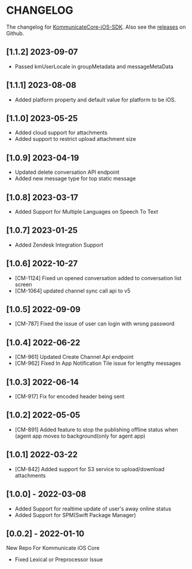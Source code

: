 # CHANGELOG

The changelog for [KommunicateCore-iOS-SDK](https://github.com/Kommunicate-io/KommunicateCore-iOS-SDK). Also see the [releases](https://github.com/Kommunicate-io/KommunicateCore-iOS-SDK/releases) on Github.

## [1.1.2] 2023-09-07
- Passed kmUserLocale in groupMetadata and messageMetaData
## [1.1.1] 2023-08-08
- Added platform property and default value for platform to be iOS.
## [1.1.0] 2023-05-25
- Added cloud support for attachments
- Added support to restrict upload attachment size
## [1.0.9] 2023-04-19
- Updated delete conversation API endpoint
- Added new message type for top static message
## [1.0.8] 2023-03-17
- Added Support for Multiple Languages on Speech To Text
## [1.0.7] 2023-01-25
- Added Zendesk Integration Support
## [1.0.6] 2022-10-27 
- [CM-1124] Fixed un opened conversation added to conversation list screen
- [CM-1064] updated channel sync call api to v5
## [1.0.5] 2022-09-09
- [CM-787] Fixed the issue of user can login with wrong password
## [1.0.4] 2022-06-22
- [CM-961] Updated Create Channel Api endpoint
- [CM-962] Fixed In App Notification Tile issue for lengthy messages 
## [1.0.3] 2022-06-14
- [CM-917] Fix for encoded header being sent
## [1.0.2] 2022-05-05
- [CM-891] Added feature to stop the publishing offline status when (agent app moves to background(only for agent app)
## [1.0.1] 2022-03-22
- [CM-842] Added support for S3 service to upload/download attachments
## [1.0.0] - 2022-03-08
- Added Support for realtime update of user's away online status
- Added Support for SPM(Swift Package Manager)
## [0.0.2] - 2022-01-10
New Repo For Kommunicate iOS Core 
- Fixed Lexical or Preprocessor Issue

